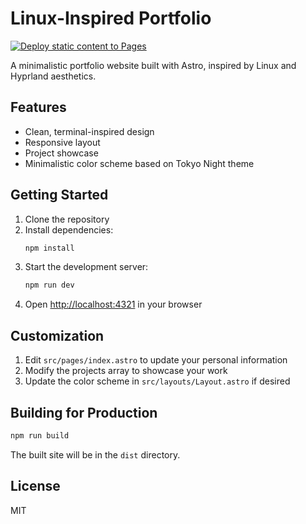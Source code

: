 # Linux-Inspired Portfolio

[![Deploy static content to Pages](https://github.com/stiantha/stiantha.github.io/actions/workflows/deploy.yml/badge.svg)](https://github.com/stiantha/stiantha.github.io/actions/workflows/deploy.yml)

A minimalistic portfolio website built with Astro, inspired by Linux and Hyprland aesthetics.

## Features

- Clean, terminal-inspired design
- Responsive layout
- Project showcase
- Minimalistic color scheme based on Tokyo Night theme

## Getting Started

1. Clone the repository
2. Install dependencies:
   ```bash
   npm install
   ```
3. Start the development server:
   ```bash
   npm run dev
   ```
4. Open [http://localhost:4321](http://localhost:4321) in your browser

## Customization

1. Edit `src/pages/index.astro` to update your personal information
2. Modify the projects array to showcase your work
3. Update the color scheme in `src/layouts/Layout.astro` if desired

## Building for Production

```bash
npm run build
```

The built site will be in the `dist` directory.

## License

MIT 
